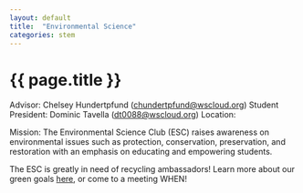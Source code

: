 ```yaml
---
layout: default
title:  "Environmental Science"
categories: stem
---
```


# {{ page.title }}

Advisor: Chelsey Hundertpfund (chundertpfund@wscloud.org)
Student President: Dominic Tavella (dt0088@wscloud.org)
Location: 

Mission: The Environmental Science Club (ESC) raises awareness on environmental issues such as protection, conservation, preservation, and restoration with an emphasis on educating and empowering students.

The ESC is greatly in need of recycling ambassadors! Learn more about our green goals [here](https://instagram.com/WKHS_ESC), or come to a meeting WHEN!